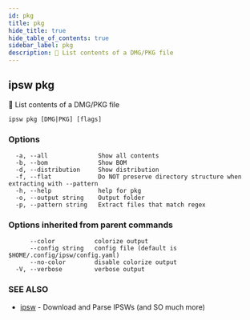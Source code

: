 ```yaml
---
id: pkg
title: pkg
hide_title: true
hide_table_of_contents: true
sidebar_label: pkg
description: 🚧 List contents of a DMG/PKG file
---
```

## ipsw pkg

🚧 List contents of a DMG/PKG file

```
ipsw pkg [DMG|PKG] [flags]
```

### Options

```
  -a, --all              Show all contents
  -b, --bom              Show BOM
  -d, --distribution     Show distribution
  -f, --flat             Do NOT preserve directory structure when extracting with --pattern
  -h, --help             help for pkg
  -o, --output string    Output folder
  -p, --pattern string   Extract files that match regex
```

### Options inherited from parent commands

```
      --color           colorize output
      --config string   config file (default is $HOME/.config/ipsw/config.yaml)
      --no-color        disable colorize output
  -V, --verbose         verbose output
```

### SEE ALSO

* [ipsw](/docs/cli/ipsw)	 - Download and Parse IPSWs (and SO much more)

